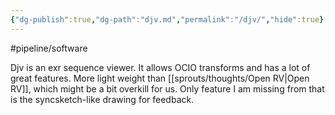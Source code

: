 ```yaml
---
{"dg-publish":true,"dg-path":"djv.md","permalink":"/djv/","hide":true}
---
```



#pipeline/software

Djv is an exr sequence viewer. It allows OCIO transforms and has a lot of great features. More light weight than [[sprouts/thoughts/Open RV\|Open RV]], which might be a bit overkill for us. Only feature I am missing from that is the syncsketch-like drawing for feedback.